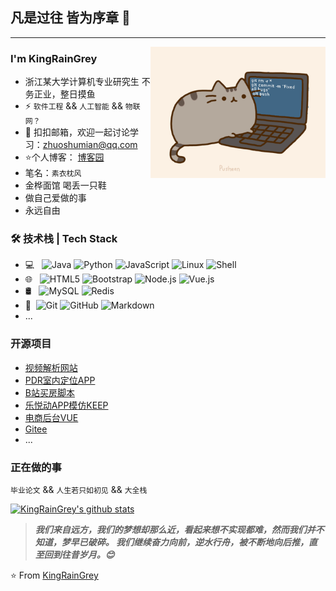 ## 凡是过往 皆为序章 👋
---
<img align="right" alt="GIF" src="https://github.com/miles-rush/miles-rush/blob/main/pusheencode.gif?raw=true" style="max-width:100%;" width="280px" />

### I'm KingRainGrey 

- 浙江某大学计算机专业研究生 不务正业，整日摸鱼
- ⚡ `软件工程` && `人工智能` && `物联网？`
- 💬 扣扣邮箱，欢迎一起讨论学习：[zhuoshumian@qq.com](mailto:zhuoshumian@qq.com)
- ⭐个人博客： [博客园](https://www.cnblogs.com/KingRainGrey/)
- 笔名：`素衣枕风`
- 金桦面馆 喝丢一只鞋
- 做自己爱做的事 
- 永远自由


### 🛠 技术栈 | Tech Stack

- 💻 &#160; 
![Java](https://img.shields.io/badge/-Java-333333?style=flat&logo=Java&logoColor=007396)
![Python](https://img.shields.io/badge/python-3-blue)
![JavaScript](https://img.shields.io/badge/JavaScript-ES5-blue)
![Linux](https://img.shields.io/badge/-Linux-333333?style=flat&logo=Linux&logoColor=FCC624)
![Shell](https://img.shields.io/badge/Bash-Shell-lightgrey)
- 🌐 &#160; 
![HTML5](https://img.shields.io/badge/-HTML5-333333?style=flat&logo=HTML5)
![Bootstrap](https://img.shields.io/badge/-Bootstrap-333333?style=flat&logo=bootstrap&logoColor=563D7C)
![Node.js](https://img.shields.io/badge/-Node.js-333333?style=flat&logo=node.js)
![Vue.js](https://img.shields.io/badge/-VueJS-333333?style=flat&logo=Vue.js)
- 🛢 &#160; ![MySQL](https://img.shields.io/badge/-MySQL-333333?style=flat&logo=mysql)
![Redis](https://img.shields.io/badge/Redis-3-red)
- 🔧 &#160;![Git](https://img.shields.io/badge/-Git-333333?style=flat&logo=git)
![GitHub](https://img.shields.io/badge/-GitHub-333333?style=flat&logo=github)
![Markdown](https://img.shields.io/badge/-Markdown-333333?style=flat&logo=markdown)
- ...

### 开源项目
- [视频解析网站](https://github.com/miles-rush/VideoRes)
- [PDR室内定位APP](https://github.com/miles-rush/IndoorNavigation)
- [B站买房脚本](https://github.com/Bulletrushman/bilibiliTools)
- [乐悦动APP模仿KEEP](https://github.com/miles-rush/mysports)
- [电商后台VUE](https://github.com/miles-rush/vuedemo)
- [Gitee](https://gitee.com/KingRainGrey)
- ...

### 正在做的事
`毕业论文` && `人生若只如初见` && `大全栈`

[![KingRainGrey's github stats](https://github-readme-stats.vercel.app/api?username=miles-rush&show_icons=true&theme=dark)](https://github.com/anuraghazra/github-readme-stats)

> ***我们来自远方，我们的梦想却那么近，看起来想不实现都难，然而我们并不知道，梦早已破碎。 我们继续奋力向前，逆水行舟，被不断地向后推，直至回到往昔岁月。😊***


⭐️ From [KingRainGrey](https://github.com/miles-rush)
